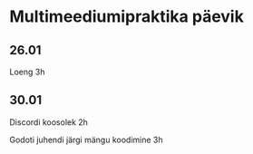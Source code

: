 # Multimeediumipraktika päevik

## 26.01

Loeng 3h

## 30.01

Discordi koosolek 2h

Godoti juhendi järgi mängu koodimine 3h
